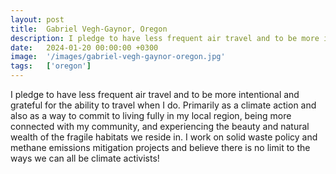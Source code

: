```yaml
---
layout: post
title:  Gabriel Vegh-Gaynor, Oregon
description: I pledge to have less frequent air travel and to be more intentional and grateful for the ability to travel when I do. Primarily as a climate action a...
date:   2024-01-20 00:00:00 +0300
image:  '/images/gabriel-vegh-gaynor-oregon.jpg'
tags:   ['oregon']
---
```

I pledge to have less frequent air travel and to be more intentional and grateful for the ability to travel when I do. Primarily as a climate action and also as a way to commit to living fully in my local region, being more connected with my community, and experiencing the beauty and natural wealth of the fragile habitats we reside in. I work on solid waste policy and methane emissions mitigation projects and believe there is no limit to the ways we can all be climate activists!


